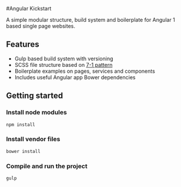 #Angular Kickstart

A simple modular structure, build system and boilerplate for Angular 1 based single page websites.

## Features
- Gulp based build system with versioning
- SCSS file structure based on [7-1 pattern](http://sass-guidelin.es/#the-7-1-pattern)
- Boilerplate examples on pages, services and components
- Includes useful Angular app Bower dependencies

## Getting started

### Install node modules

```
npm install
```

### Install vendor files

```
bower install
```

### Compile and run the project
```
gulp
```
